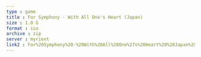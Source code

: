 ```yaml
---
type : game
title : For Symphony - With All One's Heart (Japan)
size : 1.0 G
format : iso
archive : zip
server : myrient
link2 : For%20Symphony%20-%20With%20All%20One%27s%20Heart%20%28Japan%29
---
```


